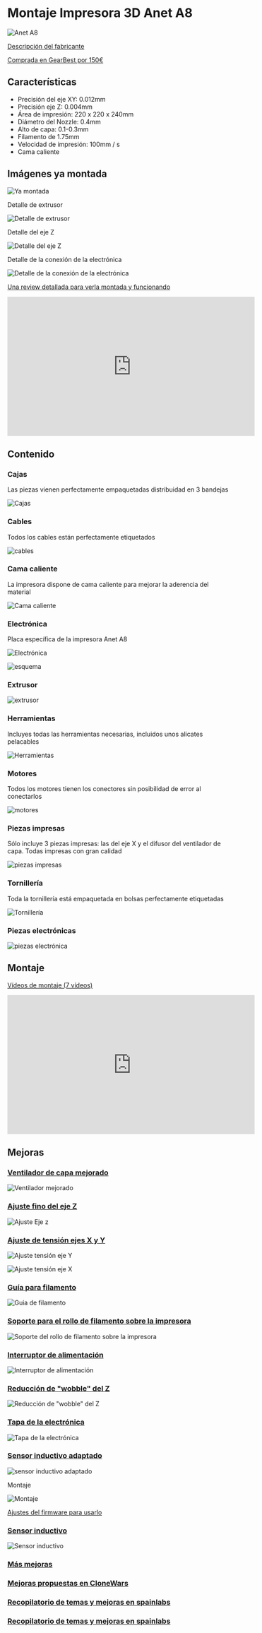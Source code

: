 # Montaje Impresora 3D Anet A8

![Anet A8](./images/Esquema.jpg)

[Descripción del fabricante](http://www.anet3d.com/English/3D_Printer/106.html)

[Comprada en GearBest por 150€](http://www.gearbest.com/3d-printers-3d-printer-kits/pp_337314.html?wid=21)

## Características

* Precisión del eje XY: 0.012mm
* Precisión eje Z: 0.004mm
* Área de impresión: 220 x 220 x 240mm
* Diámetro del Nozzle: 0.4mm
* Alto de capa: 0.1-0.3mm
* Filamento de 1.75mm
* Velocidad de impresión: 100mm / s
* Cama caliente

## Imágenes ya montada

![Ya montada](./images/yamontada.jpg)

Detalle de extrusor

![Detalle de extrusor](http://des.gearbest.com/uploads/pdm-desc-pic/Electronic/image/2016/03/18/1458292350551504.jpg)

Detalle del eje Z

![Detalle del eje Z](http://des.gearbest.com/uploads/pdm-desc-pic/Electronic/image/2016/03/18/1458292348501410.jpg)

Detalle de la conexión de la electrónica

![Detalle de la conexión de la electrónica](http://des.gearbest.com/uploads/pdm-desc-pic/Electronic/image/2016/03/18/1458292353324332.jpg)

[Una review detallada para verla montada y funcionando](https://www.youtube.com/embed/aPlcv1NKC6I)

<iframe width="560" height="315" src="https://www.youtube.com/embed/aPlcv1NKC6I" frameborder="0" allowfullscreen></iframe>

## Contenido

### Cajas

Las piezas vienen perfectamente empaquetadas distribuidad en 3 bandejas

![Cajas](./images/cajas.jpg)

### Cables

Todos los cables están perfectamente etiquetados

![cables](./images/cables.jpg)

### Cama caliente

La impresora dispone de cama caliente para mejorar la aderencia del material

![Cama caliente](./images/CamaCaliente.jpg)

### Electrónica

Placa específica de la impresora Anet A8

![Electrónica](./images/electronica.jpg)

![esquema](http://www.anet3d.com/uploads/allimg/160705/1-160F50ZP1192.JPG)

### Extrusor

![extrusor](./images/extrusor.jpg)


### Herramientas

Incluyes todas las herramientas necesarias, incluidos unos alicates pelacables

![Herramientas](./images/herramientas.jpg)


### Motores

Todos los motores tienen los conectores sin posibilidad de error al conectarlos

![motores](./images/motores.jpg)

### Piezas impresas

Sólo incluye 3 piezas impresas: las del eje X y el difusor del ventilador de capa. Todas impresas con gran calidad

![piezas impresas](./images/piezaEjeX.jpg)


### Tornillería

Toda la tornillería está empaquetada en bolsas perfectamente etiquetadas

![Tornillería](./images/tornilleria.jpg)

### Piezas electrónicas

![piezas electrónica](./images/ventilador1.jpg)

## Montaje

[Vídeos de montaje (7 vídeos)](https://www.youtube.com/playlist?list=PLQox1aWxzCN3J9EtjGQgz9QfJK7DmFYg5)

<iframe width="560" height="315" src="https://www.youtube.com/embed/AXyZLaHBEMQ?list=PLQox1aWxzCN3J9EtjGQgz9QfJK7DmFYg5" frameborder="0" allowfullscreen></iframe>

## Mejoras


### [Ventilador de capa mejorado](http://www.thingiverse.com/thing:1620630)

![Ventilador mejorado](http://thingiverse-production-new.s3.amazonaws.com/renders/e0/9e/af/19/1f/7af3ac0cc1b722551b029107e1191d6b_preview_featured.jpg)

### [Ajuste fino del eje Z](http://www.thingiverse.com/thing:1479176)

![Ajuste Eje z](http://thingiverse-production-new.s3.amazonaws.com/renders/e1/43/b9/6b/0a/0864c5545d248f50b7b15c2f0f078991_preview_featured.jpg)

### [Ajuste de tensión ejes X y Y](http://www.thingiverse.com/thing:1492411)

![Ajuste tensión eje Y](http://thingiverse-production-new.s3.amazonaws.com/renders/7c/64/de/85/48/72c37f118e0ac281e0bd1ffd578043b0_preview_featured.JPG)


![Ajuste tensión eje X](http://thingiverse-production-new.s3.amazonaws.com/renders/38/f6/e7/07/68/126cef282e4dec3b96390c8b6d24e061_preview_featured.JPG)

### [Guía para filamento](http://www.thingiverse.com/thing:1764285)

![Guia de filamento](http://thingiverse-production-new.s3.amazonaws.com/renders/d6/91/9a/66/5f/22bb11e05cc674a70000e7a5a304ac16_preview_featured.jpg)

### [Soporte para el rollo de filamento sobre la impresora](http://www.thingiverse.com/thing:1624641)

![Soporte del rollo de filamento sobre la impresora](http://thingiverse-production-new.s3.amazonaws.com/renders/5d/6a/b5/ef/29/f3ccdd27d2000e3f9255a7e3e2c48800_preview_featured.jpg)

### [Interruptor de alimentación](http://www.thingiverse.com/thing:1798604)

![Interruptor de alimentación](http://thingiverse-production-new.s3.amazonaws.com/renders/67/2e/1e/f0/df/4edf920e2c5beb295f66cf1594500746_preview_featured.jpg)

### [Reducción de "wobble" del Z](http://www.thingiverse.com/thing:1858435)

![Reducción de "wobble" del Z](http://thingiverse-production-new.s3.amazonaws.com/renders/8d/2c/57/4d/4c/f3ccdd27d2000e3f9255a7e3e2c48800_preview_featured.jpg)

### [Tapa de la electrónica](http://www.thingiverse.com/thing:1803120)

![Tapa de la electrónica](http://thingiverse-production-new.s3.amazonaws.com/renders/25/68/f2/21/e0/428d10fca8ed8acbcf023f6dc3fb5776_preview_featured.jpg)

### [Sensor inductivo adaptado](http://www.gearbest.com/3d-printer-parts/pp_591321.html?wid=21)

![sensor inductivo adaptado](http://gloimg.gearbest.com/gb/pdm-product-pic/Electronic/2016/11/28/goods-img/1482085982916042263.jpeg)

Montaje

![Montaje](http://image.prntscr.com/image/a5592d36de684a1db956e8f0bc904588.png)

[Ajustes del firmware para usarlo](https://3dprint.wiki/reprap/anet/a8/improvement/autobedleveling)

### [Sensor inductivo](http://www.thingiverse.com/thing:1745261)

![Sensor inductivo](http://thingiverse-production-new.s3.amazonaws.com/renders/2c/13/58/84/72/7b56bbb7ed7826618daa18e773e2d02a_preview_featured.jpg)

### [Más mejoras](https://groups.google.com/d/msg/asrob-uc3m-impresoras-3d/Cg3HgZSAcig/oTkeBMENAgAJ)

### [Mejoras propuestas en CloneWars](https://groups.google.com/forum/#!topic/asrob-uc3m-impresoras-3d/Cg3HgZSAcig)

### [Recopilatorio de temas y mejoras en spainlabs](http://www.spainlabs.com/foros/tema-Anet-A8-Dudas-y-soluciones-Recopilatorio-de-temas)

### [Recopilatorio de temas y mejoras en spainlabs](http://www.spainlabs.com/foros/tema-Anet-A8-POST-DEFINITIVO-Recopilatorio-de-temas)
